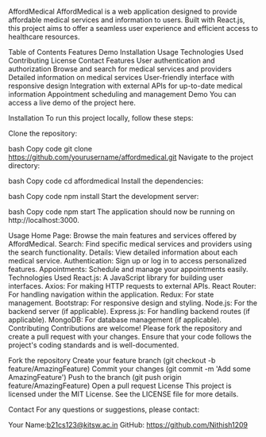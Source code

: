 AffordMedical
AffordMedical is a web application designed to provide affordable medical services and information to users. Built with React.js, this project aims to offer a seamless user experience and efficient access to healthcare resources.

Table of Contents
Features
Demo
Installation
Usage
Technologies Used
Contributing
License
Contact
Features
User authentication and authorization
Browse and search for medical services and providers
Detailed information on medical services
User-friendly interface with responsive design
Integration with external APIs for up-to-date medical information
Appointment scheduling and management
Demo
You can access a live demo of the project here.

Installation
To run this project locally, follow these steps:

Clone the repository:

bash
Copy code
git clone https://github.com/yourusername/affordmedical.git
Navigate to the project directory:

bash
Copy code
cd affordmedical
Install the dependencies:

bash
Copy code
npm install
Start the development server:

bash
Copy code
npm start
The application should now be running on http://localhost:3000.

Usage
Home Page: Browse the main features and services offered by AffordMedical.
Search: Find specific medical services and providers using the search functionality.
Details: View detailed information about each medical service.
Authentication: Sign up or log in to access personalized features.
Appointments: Schedule and manage your appointments easily.
Technologies Used
React.js: A JavaScript library for building user interfaces.
Axios: For making HTTP requests to external APIs.
React Router: For handling navigation within the application.
Redux: For state management.
Bootstrap: For responsive design and styling.
Node.js: For the backend server (if applicable).
Express.js: For handling backend routes (if applicable).
MongoDB: For database management (if applicable).
Contributing
Contributions are welcome! Please fork the repository and create a pull request with your changes. Ensure that your code follows the project's coding standards and is well-documented.

Fork the repository
Create your feature branch (git checkout -b feature/AmazingFeature)
Commit your changes (git commit -m 'Add some AmazingFeature')
Push to the branch (git push origin feature/AmazingFeature)
Open a pull request
License
This project is licensed under the MIT License. See the LICENSE file for more details.

Contact
For any questions or suggestions, please contact:

Your Name:b21cs123@kitsw.ac.in
GitHub: https://github.com/Nithish1209
